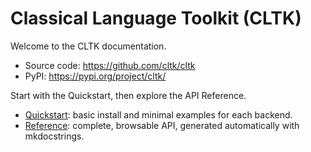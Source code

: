 # Classical Language Toolkit (CLTK)

Welcome to the CLTK documentation.

- Source code: <https://github.com/cltk/cltk>
- PyPI: <https://pypi.org/project/cltk/>

Start with the Quickstart, then explore the API Reference.

- [Quickstart](quickstart.md): basic install and minimal examples for each backend.
- [Reference](reference/cltk): complete, browsable API, generated automatically with mkdocstrings.
